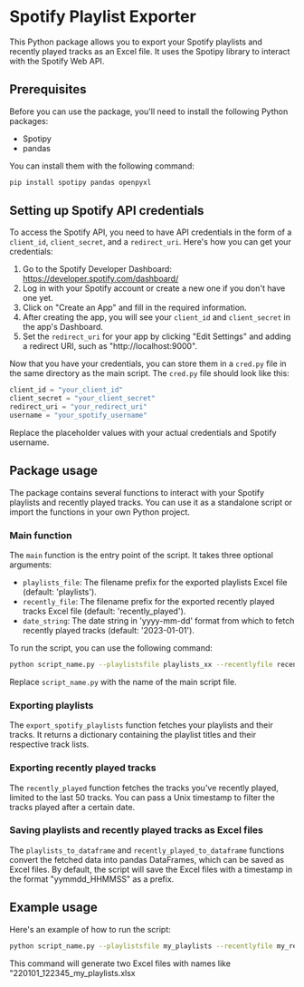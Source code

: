 # Spotify Playlist Exporter

This Python package allows you to export your Spotify playlists and recently played tracks as an Excel file. It uses the Spotipy library to interact with the Spotify Web API.

## Prerequisites

Before you can use the package, you'll need to install the following Python packages:

- Spotipy
- pandas

You can install them with the following command:

```bash
pip install spotipy pandas openpyxl
```

## Setting up Spotify API credentials

To access the Spotify API, you need to have API credentials in the form of a `client_id`, `client_secret`, and a `redirect_uri`. Here's how you can get your credentials:

1. Go to the Spotify Developer Dashboard: https://developer.spotify.com/dashboard/
2. Log in with your Spotify account or create a new one if you don't have one yet.
3. Click on "Create an App" and fill in the required information.
4. After creating the app, you will see your `client_id` and `client_secret` in the app's Dashboard.
5. Set the `redirect_uri` for your app by clicking "Edit Settings" and adding a redirect URI, such as "http://localhost:9000".

Now that you have your credentials, you can store them in a `cred.py` file in the same directory as the main script. The `cred.py` file should look like this:

```python
client_id = "your_client_id"
client_secret = "your_client_secret"
redirect_uri = "your_redirect_uri"
username = "your_spotify_username"
```

Replace the placeholder values with your actual credentials and Spotify username.

## Package usage

The package contains several functions to interact with your Spotify playlists and recently played tracks. You can use it as a standalone script or import the functions in your own Python project.

### Main function

The `main` function is the entry point of the script. It takes three optional arguments:

- `playlists_file`: The filename prefix for the exported playlists Excel file (default: 'playlists').
- `recently_file`: The filename prefix for the exported recently played tracks Excel file (default: 'recently_played').
- `date_string`: The date string in 'yyyy-mm-dd' format from which to fetch recently played tracks (default: '2023-01-01').

To run the script, you can use the following command:

```bash
python script_name.py --playlistsfile playlists_xx --recentlyfile recently_played_xy --datestring 2023-01-01
```

Replace `script_name.py` with the name of the main script file.

### Exporting playlists

The `export_spotify_playlists` function fetches your playlists and their tracks. It returns a dictionary containing the playlist titles and their respective track lists.

### Exporting recently played tracks

The `recently_played` function fetches the tracks you've recently played, limited to the last 50 tracks. You can pass a Unix timestamp to filter the tracks played after a certain date.

### Saving playlists and recently played tracks as Excel files

The `playlists_to_dataframe` and `recently_played_to_dataframe` functions convert the fetched data into pandas DataFrames, which can be saved as Excel files. By default, the script will save the Excel files with a timestamp in the format "yymmdd_HHMMSS" as a prefix.

## Example usage

Here's an example of how to run the script:

```bash
python script_name.py --playlistsfile my_playlists --recentlyfile my_recently_played --datestring 2023-01-01
```

This command will generate two Excel files with names like "220101_122345_my_playlists.xlsx